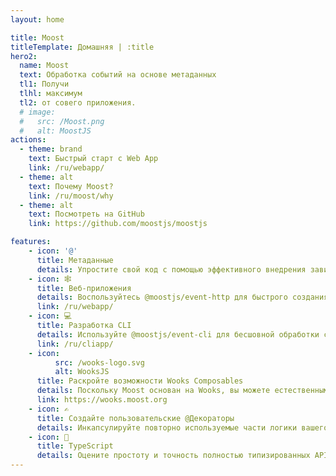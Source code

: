 ```yaml
---
layout: home

title: Moost
titleTemplate: Домашняя | :title
hero2:
  name: Moost
  text: Обработка событий на основе метаданных
  tl1: Получи
  tlhl: максимум
  tl2: от совего приложения.
  # image:
  #   src: /Moost.png
  #   alt: MoostJS
actions:
  - theme: brand
    text: Быстрый старт с Web App
    link: /ru/webapp/
  - theme: alt
    text: Почему Moost?
    link: /ru/moost/why
  - theme: alt
    text: Посмотреть на GitHub
    link: https://github.com/moostjs/moostjs

features:
    - icon: '@'
      title: Метаданные
      details: Упростите свой код с помощью эффективного внедрения зависимостей и упрощенного тестирования с использованием декораторов.
    - icon: 🕸
      title: Веб-приложения
      details: Воспользуйтесь @moostjs/event-http для быстрого создания интерактивных веб-приложений.
      link: /ru/webapp/
    - icon: 💻
      title: Разработка CLI
      details: Используйте @moostjs/event-cli для бесшовной обработки событий интерфейса командной строки.
      link: /ru/cliapp/
    - icon:
          src: /wooks-logo.svg
          alt: WooksJS
      title: Раскройте возможности Wooks Composables
      details: Поскольку Moost основан на Wooks, вы можете естественным образом использовать все Wooks Composables для бесшовного процесса разработки.
      link: https://wooks.moost.org
    - icon: ✍
      title: Создайте пользовательские @Декораторы
      details: Инкапсулируйте повторно используемые части логики вашего приложения в пользовательские @Декораторы для улучшения модульности и читаемости.
    - icon: 🔑
      title: TypeScript
      details: Оцените простоту и точность полностью типизированных API с TypeScript.
---
```

